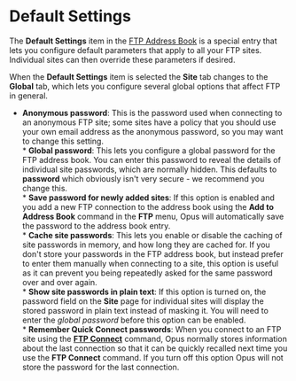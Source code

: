 # Default Settings

The **Default Settings** item in the [FTP Address Book]() is a special entry that lets you configure default parameters that apply to all your FTP sites. Individual sites can then override these parameters if desired.

When the **Default Settings** item is selected the **Site** tab changes to the **Global** tab, which lets you configure several global options that affect FTP in general.

- **Anonymous password**: This is the password used when connecting to an anonymous FTP site; some sites have a policy that you should use your own email address as the anonymous password, so you may want to change this setting.  
  \* **Global password**: This lets you configure a global password for the FTP address book. You can enter this password to reveal the details of individual site passwords, which are normally hidden. This defaults to **password** which obviously isn't very secure - we recommend you change this.  
  \* **Save password for newly added sites**: If this option is enabled and you add a new FTP connection to the address book using the **Add to Address Book** command in the **FTP** menu, Opus will automatically save the password to the address book entry.  
  \* **Cache site passwords**: This lets you enable or disable the caching of site passwords in memory, and how long they are cached for. If you don't store your passwords in the FTP address book, but instead prefer to enter them manually when connecting to a site, this option is useful as it can prevent you being repeatedly asked for the same password over and over again.  
  \* **Show site passwords in plain text**: If this option is turned on, the password field on the **Site** page for individual sites will display the stored password in plain text instead of masking it. You will need to enter the *global password* before this option can be enabled.  
  \* **Remember Quick Connect passwords**: When you connect to an FTP site using the **[FTP Connect](../ftp_connect.md)** command, Opus normally stores information about the last connection so that it can be quickly recalled next time you use the **FTP Connect** command. If you turn off this option Opus will not store the password for the last connection.

 
